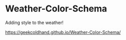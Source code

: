 # Weather-Color-Schema

Adding style to the weather!

 https://geekcoldhand.github.io/Weather-Color-Schema/
